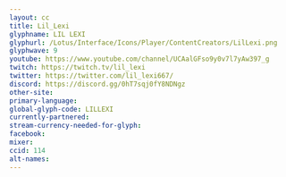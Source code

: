 ```yaml
---
layout: cc
title: Lil_Lexi
glyphname: LIL LEXI
glyphurl: /Lotus/Interface/Icons/Player/ContentCreators/LilLexi.png
glyphwave: 9
youtube: https://www.youtube.com/channel/UCAalGFso9y0v7l7yAw397_g
twitch: https://twitch.tv/lil_lexi
twitter: https://twitter.com/lil_lexi667/
discord: https://discord.gg/0hT7sqj0fY8NDNgz
other-site:
primary-language:
global-glyph-code: LILLEXI
currently-partnered:
stream-currency-needed-for-glyph:
facebook:
mixer:
ccid: 114
alt-names:
---
```

